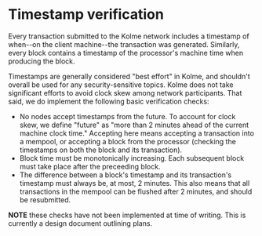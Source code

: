 # Timestamp verification

Every transaction submitted to the Kolme network includes a timestamp of when--on the client machine--the transaction was generated. Similarly, every block contains a timestamp of the processor's machine time when producing the block.

Timestamps are generally considered "best effort" in Kolme, and shouldn't overall be used for any security-sensitive topics. Kolme does not take significant efforts to avoid clock skew among network participants. That said, we do implement the following basic verification checks:

* No nodes accept timestamps from the future. To account for clock skew, we define "future" as "more than 2 minutes ahead of the current machine clock time." Accepting here means accepting a transaction into a mempool, or accepting a block from the processor (checking the timestamps on both the block and its transaction).
* Block time must be monotonically increasing. Each subsequent block must take place after the preceeding block.
* The difference between a block's timestamp and its transaction's timestamp must always be, at most, 2 minutes. This also means that all transactions in the mempool can be flushed after 2 minutes, and should be resubmitted.

**NOTE** these checks have not been implemented at time of writing. This is currently a design document outlining plans.
